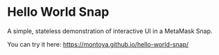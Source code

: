 # Hello World Snap

A simple, stateless demonstration of interactive UI in a MetaMask Snap. 

You can try it here: https://montoya.github.io/hello-world-snap/
